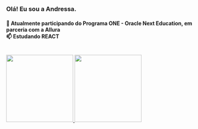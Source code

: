 ### Olá! Eu sou a Andressa.
<h4>
🌱 Atualmente participando do Programa ONE - Oracle Next Education, em parceria com a Allura
  <br>
📫 Estudando REACT
</h4>
<br>
<div>
  <a href="https://github.com/andressafeijoo">
  <img height="180cm" src="https://github-readme-stats.vercel.app/api?username=andressafeijoo&show_icons=true&theme=dracula&include_all_commits=true&count_private=true"/>
  <img height="180cm" src="https://github-readme-stats.vercel.app/api/top-langs/?username=andressafeijoo&layout=compact&langs_count=16&theme=dracula"/>
</div>


